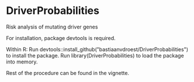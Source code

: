 # DriverProbabilities
Risk analysis of mutating driver genes

For installation, package devtools is required.

Within R:
Run devtools::install_github("bastiaanvdroest/DriverProbabilities") to install the package.
Run library(DriverProbabilities) to load the package into memory. 

Rest of the procedure can be found in the vignette.
